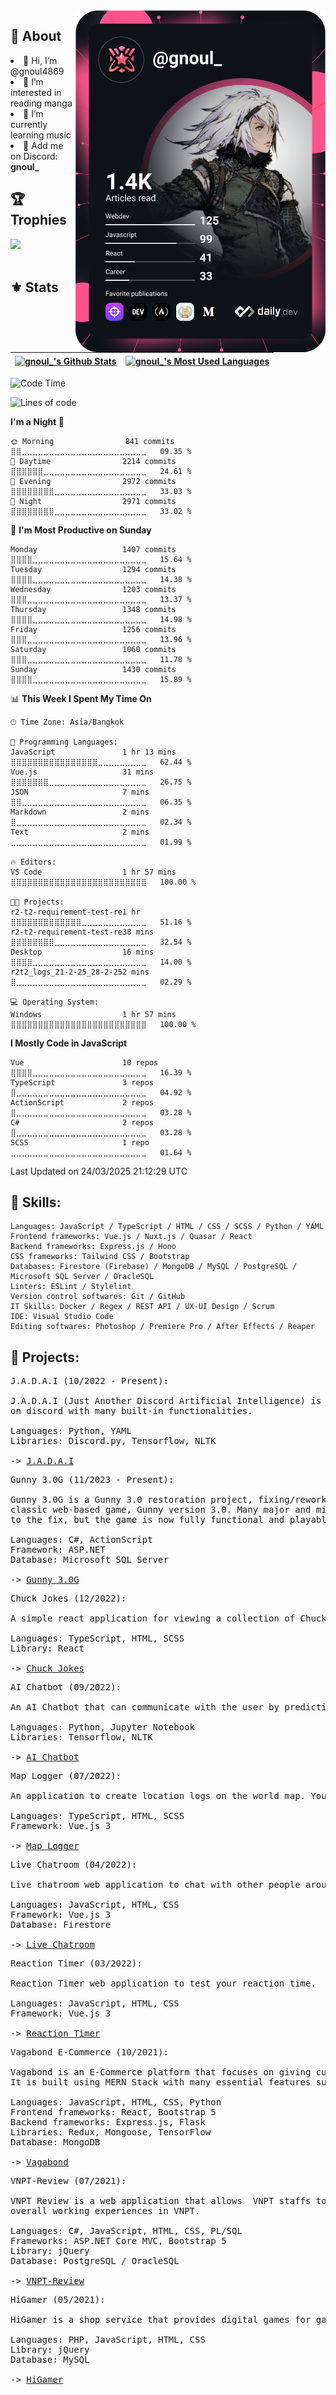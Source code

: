 <a href="https://app.daily.dev/gnoul_">
  <img align="right" src="https://github.com/gnoul4869/gnoul4869/blob/main/devcard.svg" width="400" alt="gnoul_'s Dev Card"/>
</a>

## 👻 About

<li>👋 Hi, I’m @gnoul4869</li>
<li>👀 I’m interested in reading manga</li>
<li>🎸 I’m currently learning music</li>
<li>💬 Add me on Discord: <b>gnoul_</b></li>

## 🏆 Trophies
 <a href="https://github.com/gnoul4869">
   <img src="https://github-profile-trophy.vercel.app/?username=gnoul4869&column=3&row=2&theme=onedark&no-bg=true&no-frame=true&margin-h=50" />
 </a>
 
</br>
</br>

## ⚜ Stats

| <a href="https://github.com/gnoul4869"><img align="center" src="https://github-readme-stats-gnoul4869.vercel.app/api?username=gnoul4869&show_icons=true&include_all_commits=true&count_private=true&theme=onedark&hide_border=true" alt="gnoul_'s Github Stats" /></a> | <a href="https://github.com/gnoul4869"><img align="center" src="https://github-readme-stats-gnoul4869.vercel.app/api/top-langs/?username=gnoul4869&langs_count=8&theme=onedark&layout=compact&hide_border=true&exclude_repo=megafunx-samp,astar-rpgmakermv,vnpt-review,zing-speed-source,Gunny-3.0G-Server-Source,Gunny-3.0G-Flash-Source,Gunny-3.0G-Web&hide=jupyter%20notebook" alt="gnoul_'s Most Used Languages" /></a> | 
| ------------- | ------------- |

<!--START_SECTION:waka-->
![Code Time](http://img.shields.io/badge/Code%20Time-2%2C510%20hrs%2023%20mins-blue)

![Lines of code](https://img.shields.io/badge/From%20Hello%20World%20I%27ve%20Written-5.8%20million%20lines%20of%20code-blue)

**I'm a Night 🦉** 

```text
🌞 Morning                841 commits         ⣿⣿⣀⣀⣀⣀⣀⣀⣀⣀⣀⣀⣀⣀⣀⣀⣀⣀⣀⣀⣀⣀⣀⣀⣀   09.35 % 
🌆 Daytime                2214 commits        ⣿⣿⣿⣿⣿⣿⣀⣀⣀⣀⣀⣀⣀⣀⣀⣀⣀⣀⣀⣀⣀⣀⣀⣀⣀   24.61 % 
🌃 Evening                2972 commits        ⣿⣿⣿⣿⣿⣿⣿⣿⣀⣀⣀⣀⣀⣀⣀⣀⣀⣀⣀⣀⣀⣀⣀⣀⣀   33.03 % 
🌙 Night                  2971 commits        ⣿⣿⣿⣿⣿⣿⣿⣿⣀⣀⣀⣀⣀⣀⣀⣀⣀⣀⣀⣀⣀⣀⣀⣀⣀   33.02 % 
```
📅 **I'm Most Productive on Sunday** 

```text
Monday                   1407 commits        ⣿⣿⣿⣿⣀⣀⣀⣀⣀⣀⣀⣀⣀⣀⣀⣀⣀⣀⣀⣀⣀⣀⣀⣀⣀   15.64 % 
Tuesday                  1294 commits        ⣿⣿⣿⣿⣀⣀⣀⣀⣀⣀⣀⣀⣀⣀⣀⣀⣀⣀⣀⣀⣀⣀⣀⣀⣀   14.38 % 
Wednesday                1203 commits        ⣿⣿⣿⣀⣀⣀⣀⣀⣀⣀⣀⣀⣀⣀⣀⣀⣀⣀⣀⣀⣀⣀⣀⣀⣀   13.37 % 
Thursday                 1348 commits        ⣿⣿⣿⣿⣀⣀⣀⣀⣀⣀⣀⣀⣀⣀⣀⣀⣀⣀⣀⣀⣀⣀⣀⣀⣀   14.98 % 
Friday                   1256 commits        ⣿⣿⣿⣀⣀⣀⣀⣀⣀⣀⣀⣀⣀⣀⣀⣀⣀⣀⣀⣀⣀⣀⣀⣀⣀   13.96 % 
Saturday                 1060 commits        ⣿⣿⣿⣀⣀⣀⣀⣀⣀⣀⣀⣀⣀⣀⣀⣀⣀⣀⣀⣀⣀⣀⣀⣀⣀   11.78 % 
Sunday                   1430 commits        ⣿⣿⣿⣿⣀⣀⣀⣀⣀⣀⣀⣀⣀⣀⣀⣀⣀⣀⣀⣀⣀⣀⣀⣀⣀   15.89 % 
```


📊 **This Week I Spent My Time On** 

```text
🕑︎ Time Zone: Asia/Bangkok

💬 Programming Languages: 
JavaScript               1 hr 13 mins        ⣿⣿⣿⣿⣿⣿⣿⣿⣿⣿⣿⣿⣿⣿⣿⣿⣀⣀⣀⣀⣀⣀⣀⣀⣀   62.44 % 
Vue.js                   31 mins             ⣿⣿⣿⣿⣿⣿⣿⣀⣀⣀⣀⣀⣀⣀⣀⣀⣀⣀⣀⣀⣀⣀⣀⣀⣀   26.75 % 
JSON                     7 mins              ⣿⣿⣀⣀⣀⣀⣀⣀⣀⣀⣀⣀⣀⣀⣀⣀⣀⣀⣀⣀⣀⣀⣀⣀⣀   06.35 % 
Markdown                 2 mins              ⣿⣀⣀⣀⣀⣀⣀⣀⣀⣀⣀⣀⣀⣀⣀⣀⣀⣀⣀⣀⣀⣀⣀⣀⣀   02.34 % 
Text                     2 mins              ⣀⣀⣀⣀⣀⣀⣀⣀⣀⣀⣀⣀⣀⣀⣀⣀⣀⣀⣀⣀⣀⣀⣀⣀⣀   01.99 % 

🔥 Editors: 
VS Code                  1 hr 57 mins        ⣿⣿⣿⣿⣿⣿⣿⣿⣿⣿⣿⣿⣿⣿⣿⣿⣿⣿⣿⣿⣿⣿⣿⣿⣿   100.00 % 

🐱‍💻 Projects: 
r2-t2-requirement-test-re1 hr                ⣿⣿⣿⣿⣿⣿⣿⣿⣿⣿⣿⣿⣿⣀⣀⣀⣀⣀⣀⣀⣀⣀⣀⣀⣀   51.16 % 
r2-t2-requirement-test-re38 mins             ⣿⣿⣿⣿⣿⣿⣿⣿⣀⣀⣀⣀⣀⣀⣀⣀⣀⣀⣀⣀⣀⣀⣀⣀⣀   32.54 % 
Desktop                  16 mins             ⣿⣿⣿⣿⣀⣀⣀⣀⣀⣀⣀⣀⣀⣀⣀⣀⣀⣀⣀⣀⣀⣀⣀⣀⣀   14.00 % 
r2t2_logs_21-2-25_28-2-252 mins              ⣿⣀⣀⣀⣀⣀⣀⣀⣀⣀⣀⣀⣀⣀⣀⣀⣀⣀⣀⣀⣀⣀⣀⣀⣀   02.29 % 

💻 Operating System: 
Windows                  1 hr 57 mins        ⣿⣿⣿⣿⣿⣿⣿⣿⣿⣿⣿⣿⣿⣿⣿⣿⣿⣿⣿⣿⣿⣿⣿⣿⣿   100.00 % 
```

**I Mostly Code in JavaScript** 

```text
Vue                      10 repos            ⣿⣿⣿⣿⣀⣀⣀⣀⣀⣀⣀⣀⣀⣀⣀⣀⣀⣀⣀⣀⣀⣀⣀⣀⣀   16.39 % 
TypeScript               3 repos             ⣿⣀⣀⣀⣀⣀⣀⣀⣀⣀⣀⣀⣀⣀⣀⣀⣀⣀⣀⣀⣀⣀⣀⣀⣀   04.92 % 
ActionScript             2 repos             ⣿⣀⣀⣀⣀⣀⣀⣀⣀⣀⣀⣀⣀⣀⣀⣀⣀⣀⣀⣀⣀⣀⣀⣀⣀   03.28 % 
C#                       2 repos             ⣿⣀⣀⣀⣀⣀⣀⣀⣀⣀⣀⣀⣀⣀⣀⣀⣀⣀⣀⣀⣀⣀⣀⣀⣀   03.28 % 
SCSS                     1 repo              ⣀⣀⣀⣀⣀⣀⣀⣀⣀⣀⣀⣀⣀⣀⣀⣀⣀⣀⣀⣀⣀⣀⣀⣀⣀   01.64 % 
```




 Last Updated on 24/03/2025 21:12:29 UTC
<!--END_SECTION:waka-->

## 🥷 Skills:
```
Languages: JavaScript / TypeScript / HTML / CSS / SCSS / Python / YAML
Frontend frameworks: Vue.js / Nuxt.js / Quasar / React
Backend frameworks: Express.js / Hono
CSS frameworks: Tailwind CSS / Bootstrap
Databases: Firestore (Firebase) / MongoDB / MySQL / PostgreSQL / Microsoft SQL Server / OracleSQL
Linters: ESLint / Stylelint
Version control softwares: Git / GitHub
IT Skills: Docker / Regex / REST API / UX-UI Design / Scrum
IDE: Visual Studio Code
Editing softwares: Photoshop / Premiere Pro / After Effects / Reaper
```

## 💾 Projects:
<pre>
J.A.D.A.I (10/2022 - Present):

J.A.D.A.I (Just Another Discord Artificial Intelligence) is an AI Assistant built to assist people 
on discord with many built-in functionalities.

Languages: Python, YAML
Libraries: Discord.py, Tensorflow, NLTK

-> <a href="https://top.gg/bot/847489154715222026">J.A.D.A.I</a>
</pre>

<pre>
Gunny 3.0G (11/2023 - Present):

Gunny 3.0G is a Gunny 3.0 restoration project, fixing/reworking a buggy, community-shared version of the 
classic web-based game, Gunny version 3.0. Many major and minor functionalities were non-functional prior 
to the fix, but the game is now fully functional and playable.

Languages: C#, ActionScript
Framework: ASP.NET
Database: Microsoft SQL Server

-> <a href="https://imgur.com/gallery/gunny-3-0g-ND0kX5C">Gunny 3.0G</a>
</pre>

<pre>
Chuck Jokes (12/2022):

A simple react application for viewing a collection of Chuck Norris jokes.

Languages: TypeScript, HTML, SCSS
Library: React

-> <a href="https://gnoul4869.github.io/chuck-jokes">Chuck Jokes</a>
</pre>

<pre>
AI Chatbot (09/2022):

An AI Chatbot that can communicate with the user by predicting the user's intention.

Languages: Python, Jupyter Notebook
Libraries: Tensorflow, NLTK

-> <a href="https://github.com/gnoul4869/ai-chat-bot">AI Chatbot</a>
</pre>

<pre>
Map Logger (07/2022):

An application to create location logs on the world map. You choose the places, and you write the stories.

Languages: TypeScript, HTML, SCSS
Framework: Vue.js 3

-> <a href="https://map-logger-v1.netlify.app/">Map Logger</a>
</pre>

<pre>
Live Chatroom (04/2022):

Live chatroom web application to chat with other people around the world.

Languages: JavaScript, HTML, CSS
Framework: Vue.js 3
Database: Firestore

-> <a href="https://live-chat-room-v2.web.app/">Live Chatroom</a>
</pre>

<pre>
Reaction Timer (03/2022):

Reaction Timer web application to test your reaction time.

Languages: JavaScript, HTML, CSS
Framework: Vue.js 3

-> <a href="https://reaction-timer-v1.netlify.app/">Reaction Timer</a>
</pre>

<pre>
Vagabond E-Commerce (10/2021):

Vagabond is an E-Commerce platform that focuses on giving customers the best experience when shopping online. 
It is built using MERN Stack with many essential features such as Recommendation-System and AI chatbot.

Languages: JavaScript, HTML, CSS, Python
Frontend frameworks: React, Bootstrap 5
Backend frameworks: Express.js, Flask
Libraries: Redux, Mongoose, TensorFlow
Database: MongoDB

-> <a href="https://github.com/gnoul4869/vagabond">Vagabond</a>
</pre>

<pre>
VNPT-Review (07/2021):

VNPT Review is a web application that allows  VNPT staffs to review their offices in order to improve the 
overall working experiences in VNPT.

Languages: C#, JavaScript, HTML, CSS, PL/SQL
Frameworks: ASP.NET Core MVC, Bootstrap 5
Library: jQuery
Database: PostgreSQL / OracleSQL

-> <a href="https://github.com/gnoul4869/vnpt-review">VNPT-Review</a>
</pre>

<pre>
HiGamer (05/2021):
 
HiGamer is a shop service that provides digital games for gamers.

Languages: PHP, JavaScript, HTML, CSS 
Library: jQuery
Database: MySQL

-> <a href="https://github.com/gnoul4869/higamer-ogrinal-v1.1">HiGamer</a>
</pre>
